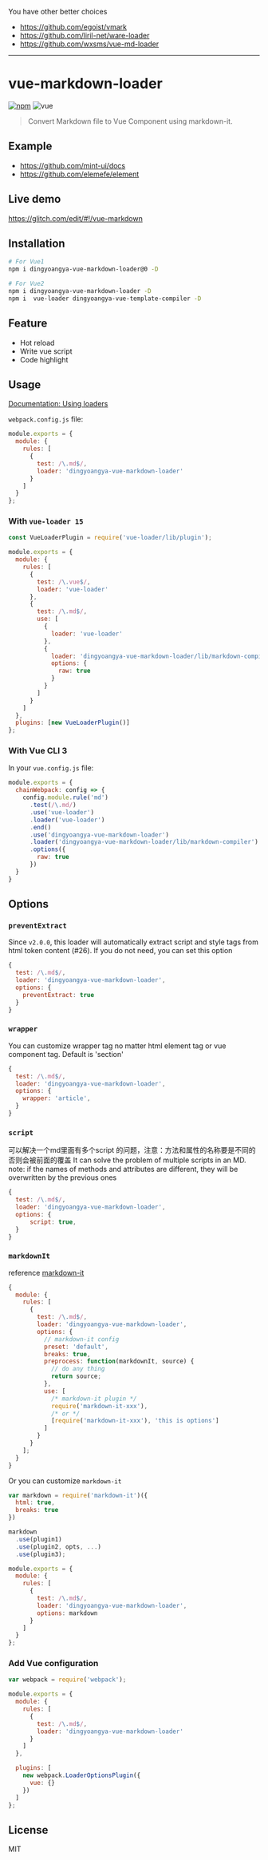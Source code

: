 You have other better choices

- https://github.com/egoist/vmark
- https://github.com/liril-net/ware-loader
- https://github.com/wxsms/vue-md-loader

---------

# vue-markdown-loader

[![npm](https://img.shields.io/npm/v/vue-markdown-loader.svg?style=flat-square)](https://www.npmjs.com/package/vue-markdown-loader)
![vue](https://img.shields.io/badge/vue-2.x-4fc08d.svg?colorA=2c3e50&style=flat-square)

> Convert Markdown file to Vue Component using markdown-it.

## Example

- https://github.com/mint-ui/docs
- https://github.com/elemefe/element

## Live demo

https://glitch.com/edit/#!/vue-markdown

## Installation

```bash
# For Vue1
npm i dingyoangya-vue-markdown-loader@0 -D

# For Vue2
npm i dingyoangya-vue-markdown-loader -D
npm i  vue-loader dingyoangya-vue-template-compiler -D
```

## Feature

- Hot reload
- Write vue script
- Code highlight

## Usage

[Documentation: Using loaders](https://webpack.js.org/concepts/loaders/)

`webpack.config.js` file:

```javascript
module.exports = {
  module: {
    rules: [
      {
        test: /\.md$/,
        loader: 'dingyoangya-vue-markdown-loader'
      }
    ]
  }
};
```

### With `vue-loader 15`

```js
const VueLoaderPlugin = require('vue-loader/lib/plugin');

module.exports = {
  module: {
    rules: [
      {
        test: /\.vue$/,
        loader: 'vue-loader'
      },
      {
        test: /\.md$/,
        use: [
          {
            loader: 'vue-loader'
          },
          {
            loader: 'dingyoangya-vue-markdown-loader/lib/markdown-compiler',
            options: {
              raw: true
            }
          }
        ]
      }
    ]
  },
  plugins: [new VueLoaderPlugin()]
};
```

### With Vue CLI 3

In your `vue.config.js` file:

```js
module.exports = {
  chainWebpack: config => {
    config.module.rule('md')
      .test(/\.md/)
      .use('vue-loader')
      .loader('vue-loader')
      .end()
      .use('dingyoangya-vue-markdown-loader')
      .loader('dingyoangya-vue-markdown-loader/lib/markdown-compiler')
      .options({
        raw: true
      })
  }
}
```

## Options

### `preventExtract`

Since `v2.0.0`, this loader will automatically extract script and style tags from html token content (#26). If you do not need, you can set this option

```js
{
  test: /\.md$/,
  loader: 'dingyoangya-vue-markdown-loader',
  options: {
    preventExtract: true
  }
}
```

### `wrapper`

You can customize wrapper tag no matter html element tag or vue component tag. Default is 'section'

```js
{
  test: /\.md$/,
  loader: 'dingyoangya-vue-markdown-loader',
  options: {
    wrapper: 'article',
  }
}

```

### `script`

可以解决一个md里面有多个script 的问题，注意：方法和属性的名称要是不同的否则会被前面的覆盖
It can solve the problem of multiple scripts in an MD. note: if the names of methods and attributes are different, they will be overwritten by the previous ones
```js
{
  test: /\.md$/,
  loader: 'dingyoangya-vue-markdown-loader',
  options: {
      script: true,
  }
}
```

### `markdownIt`

reference [markdown-it](https://github.com/markdown-it/markdown-it#init-with-presets-and-options)

```javascript
{
  module: {
    rules: [
      {
        test: /\.md$/,
        loader: 'dingyoangya-vue-markdown-loader',
        options: {
          // markdown-it config
          preset: 'default',
          breaks: true,
          preprocess: function(markdownIt, source) {
            // do any thing
            return source;
          },
          use: [
            /* markdown-it plugin */
            require('markdown-it-xxx'),
            /* or */
            [require('markdown-it-xxx'), 'this is options']
          ]
        }
      }
    ];
  }
}
```

Or you can customize `markdown-it`

```javascript
var markdown = require('markdown-it')({
  html: true,
  breaks: true
})

markdown
  .use(plugin1)
  .use(plugin2, opts, ...)
  .use(plugin3);

module.exports = {
  module: {
    rules: [
      {
        test: /\.md$/,
        loader: 'dingyoangya-vue-markdown-loader',
        options: markdown
      }
    ]
  }
};
```

### Add Vue configuration

```js
var webpack = require('webpack');

module.exports = {
  module: {
    rules: [
      {
        test: /\.md$/,
        loader: 'dingyoangya-vue-markdown-loader'
      }
    ]
  },

  plugins: [
    new webpack.LoaderOptionsPlugin({
      vue: {}
    })
  ]
};
```

## License

MIT
